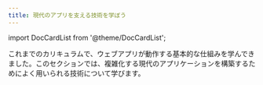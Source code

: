 ```yaml
---
title: 現代のアプリを支える技術を学ぼう
---
```


import DocCardList from '@theme/DocCardList';

これまでのカリキュラムで、ウェブアプリが動作する基本的な仕組みを学んできました。このセクションでは、複雑化する現代のアプリケーションを構築するためによく用いられる技術について学びます。

<DocCardList />
